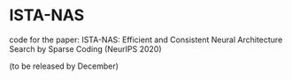 # ISTA-NAS
code for the paper: ISTA-NAS: Efficient and Consistent Neural Architecture Search by Sparse Coding (NeurIPS 2020)

(to be released by December)

